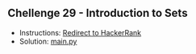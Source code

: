 ## Chellenge 29 - Introduction to Sets

- Instructions: [Redirect to HackerRank](https://www.hackerrank.com/challenges/py-introduction-to-sets/problem?isFullScreen=true)
- Solution: [main.py](./main.py)
